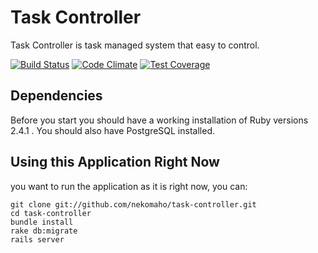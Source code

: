 # Task Controller
Task Controller is task managed system that easy to control.

[![Build Status](https://travis-ci.org/nekomaho/task-controller.svg?branch=master)](https://travis-ci.org/nekomaho/task-controller)
[![Code Climate](https://codeclimate.com/github/nekomaho/task-controller/badges/gpa.svg)](https://codeclimate.com/github/nekomaho/task-controller)
[![Test Coverage](https://codeclimate.com/github/nekomaho/task-controller/badges/coverage.svg)](https://codeclimate.com/github/nekomaho/task-controller/coverage)

## Dependencies
Before you start you should have a working installation of Ruby versions 2.4.1 . You should also have PostgreSQL installed.

## Using this Application Right Now
you want to run the application as it is right now, you can:

```
git clone git://github.com/nekomaho/task-controller.git
cd task-controller
bundle install
rake db:migrate
rails server
```
